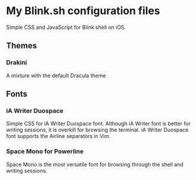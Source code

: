 # My Blink.sh configuration files

Simple CSS and JavaScript for Blink shell on iOS.

## Themes

### Drakini 
A mixture with the default Dracula theme

## Fonts

### iA Writer Duospace
Simple CSS for iA Writer Duospace font. Although iA Writer font is better for writing sessions, it is overkill for browsing the terminal.
iA Writer Duospace font supports the Airline separators in Vim.

### Space Mono for Powerline
Space Mono is the most versatile font for browsing through the shell and writing sessions. 


